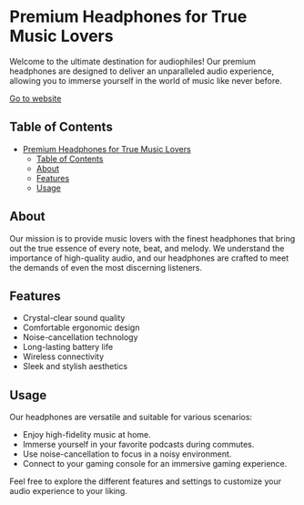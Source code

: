 # Premium Headphones for True Music Lovers

Welcome to the ultimate destination for audiophiles! Our premium headphones are designed to deliver an unparalleled audio experience, allowing you to immerse yourself in the world of music like never before.

[Go to website](https://denysbohdanenko.github.io/headphones/)

## Table of Contents

- [Premium Headphones for True Music Lovers](#premium-headphones-for-true-music-lovers)
  - [Table of Contents](#table-of-contents)
  - [About](#about)
  - [Features](#features)
  - [Usage](#usage)

## About

Our mission is to provide music lovers with the finest headphones that bring out the true essence of every note, beat, and melody. We understand the importance of high-quality audio, and our headphones are crafted to meet the demands of even the most discerning listeners.

## Features

- Crystal-clear sound quality
- Comfortable ergonomic design
- Noise-cancellation technology
- Long-lasting battery life
- Wireless connectivity
- Sleek and stylish aesthetics

## Usage

Our headphones are versatile and suitable for various scenarios:

- Enjoy high-fidelity music at home.
- Immerse yourself in your favorite podcasts during commutes.
- Use noise-cancellation to focus in a noisy environment.
- Connect to your gaming console for an immersive gaming experience.

Feel free to explore the different features and settings to customize your audio experience to your liking.
